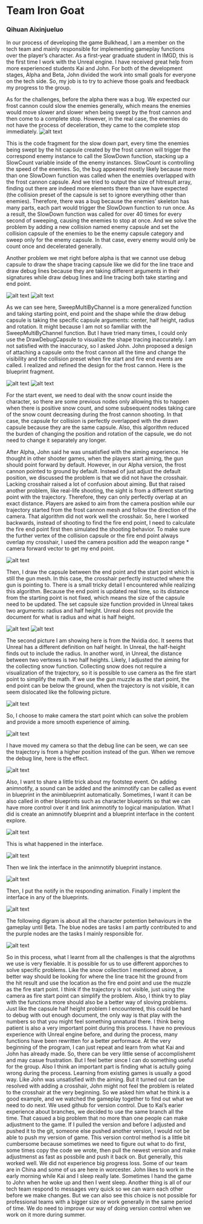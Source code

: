 # Team Iron Goat
### Qihuan Aixinjueluo

In our process of developing the game Bulkhead, I am a member on the tech team and mainly responsible for implementing gameplay functions over the player’s character. As a first-year graduate student in IMGD, this is the first time I work with the Unreal engine. I have received great help from more experienced students Kai and John. For both of the development stages, Alpha and Beta, John divided the work into small goals for everyone on the tech side. So, my job is to try to achieve those goals and feedback my progress to the group. 

As for the challenges, before the alpha there was a bug. We expected our frost cannon could slow the enemies generally, which means the enemies would move slower and slower when being swept by the frost cannon and then come to a complete stop. However, in the real case, the enemies do not have the process of deceleration, they came to the complete stop immediately. 
![alt text](https://github.com/guangtouwuke/iron-goat-portfolio/blob/master/pic1.png)

This is the code fragment for the slow down part, every time the enemies being swept by the hit capsule created by the frost cannon will trigger the correspond enemy instance to call the SlowDown function, stacking up a SlowCount variable inside of the enemy instances. SlowCount is controlling the speed of the enemies. So, the bug appeared mostly likely because more than one SlowDown function was called when the enemies overlapped with the frost cannon capsule. And we tried to output the size of hitresult array, finding out there are indeed more elements there than we have expected (the collision preset of the capsule is set to ignore everything other than enemies). Therefore, there was a bug because the enemies’ skeleton has many parts, each part would trigger the SlowDown function to run once. As a result, the SlowDown function was called for over 40 times for every second of sweeping, causing the enemies to stop at once. And we solve the problem by adding a new collision named enemy capsule and set the collision capsule of the enemies to be the enemy capsule category and sweep only for the enemy capsule. In that case, every enemy would only be count once and decelerated generally.

Another problem we met right before alpha is that we cannot use debug capsule to draw the shape tracing capsule like we did for the line trace and draw debug lines because they are taking different arguments in their signatures while draw debug lines and line tracing both take starting and end point. 

![alt text](https://github.com/guangtouwuke/iron-goat-portfolio/blob/master/pic2.png)
![alt text](https://github.com/guangtouwuke/iron-goat-portfolio/blob/master/pic3.png)

As we can see here, SweepMultiByChannel is a more generalized function and taking starting point, end point and the shape while the draw debug capsule is taking the specific capsule arguments: center, half height, radius and rotation. It might because I am not so familiar with the SweepMultiByChannel function. But I have tried many times, I could only use the DrawDebugCapsule to visualize the shape tracing inaccurately. I am not satisfied with the inaccuracy, so I asked John. John proposed a design of attaching a capsule onto the frost cannon all the time and change the visibility and the collision preset when fire start and fire end events are called. I realized and refined the design for the frost cannon. Here is the blueprint fragment.  

![alt text](https://github.com/guangtouwuke/iron-goat-portfolio/blob/master/pic4.png)
![alt text](https://github.com/guangtouwuke/iron-goat-portfolio/blob/master/pic5.png)

For the start event, we need to deal with the snow count inside the character, so there are some previous nodes only allowing this to happen when there is positive snow count, and some subsequent nodes taking care of the snow count decreasing during the frost cannon shooting. In that case, the capsule for collision is perfectly overlapped with the drawn capsule because they are the same capsule. Also, this algorithm reduced the burden of changing the position and rotation of the capsule, we do not need to change it separately any longer. 

After Alpha, John said he was unsatisfied with the aiming experience. He thought in other shooter games, when the players start aiming, the gun should point forward by default. However, in our Alpha version, the frost cannon pointed to ground by default. Instead of just adjust the default position, we discussed the problem is that we did not have the crosshair. Lacking crosshair raised a lot of confusion about aiming. But that raised another problem, like real-life shooting, the sight is from a different starting point with the trajectory. Therefore, they can only perfectly overlap at an exact distance. Players are asked to aim from the camera position while our trajectory started from the frost cannon mesh and follow the direction of the camera. That algorithm did not work well the crosshair. So, here I worked backwards, instead of shooting to find the fire end point, I need to calculate the fire end point first then simulated the shooting behavior. To make sure the further vertex of the collision capsule or the fire end point always overlap my crosshair, I used the camera position add the weapon range * camera forward vector to get my end point. 

![alt text](https://github.com/guangtouwuke/iron-goat-portfolio/blob/master/pic6.png)

Then, I draw the capsule between the end point and the start point which is still the gun mesh. In this case, the crosshair perfectly instructed where the gun is pointing to. There is a small tricky detail I encountered while realizing this algorithm. Because the end point is updated real time, so its distance from the starting point is not fixed, which means the size of the capsule need to be updated. The set capsule size function provided in Unreal takes two arguments: radius and half height. Unreal does not provide the document for what is radius and what is half height. 

![alt text](https://github.com/guangtouwuke/iron-goat-portfolio/blob/master/pic7.png)
![alt text](https://github.com/guangtouwuke/iron-goat-portfolio/blob/master/pic8.png)

The second picture I am showing here is from the Nvidia doc. It seems that Unreal has a different definition on half height. In Unreal, the half-height finds out to include the radius. In another word, in Unreal, the distance between two vertexes is two half heights. 
Likely, I adjusted the aiming for the collecting snow function. Collecting snow does not require a visualization of the trajectory, so it is possible to use camera as the fire start point to simplify the math. If we use the gun muzzle as the start point, the end point can be below the ground, when the trajectory is not visible, it can seem dislocated like the following picture. 

![alt text](https://github.com/guangtouwuke/iron-goat-portfolio/blob/master/pic9.png)

So, I choose to make camera the start point which can solve the problem and provide a more smooth experience of aiming. 

![alt text](https://github.com/guangtouwuke/iron-goat-portfolio/blob/master/pic10.png)

I have moved my camera so that the debug line can be seen, we can see the trajectory is from a higher position instead of the gun. When we remove the debug line, here is the effect.

![alt text](https://github.com/guangtouwuke/iron-goat-portfolio/blob/master/pic11.png)

Also, I want to share a little trick about my footstep event. On adding animnotify, a sound can be added and the animnotify can be called as event in blueprint in the animblueprint automatically. Sometimes, I want it can be also called in other blueprints such as character blueprints so that we can have more control over it and link animnotify to logical manipulation. What I did is create an animnotify blueprint and a blueprint interface in the content explore.

![alt text](https://github.com/guangtouwuke/iron-goat-portfolio/blob/master/pic12.png)

This is what happened in the interface.

![alt text](https://github.com/guangtouwuke/iron-goat-portfolio/blob/master/pic13.png)

Then we link the interface in the animnotify blueprint instance.  

![alt text](https://github.com/guangtouwuke/iron-goat-portfolio/blob/master/pic14.png)

Then, I put the notify in the responding animation. Finally I implent the interface in any of the blueprints. 

![alt text](https://github.com/guangtouwuke/iron-goat-portfolio/blob/master/pic15.png)

The following digram is about all the character potention behaviours in the gameplay until Beta. The blue nodes are tasks I am partly contributed to and the purple nodes are the tasks I mainly responsible for. 

![alt text](https://github.com/guangtouwuke/iron-goat-portfolio/blob/master/pic16.png)

So in this process, what I learnt from all the challenges is that the algrothms we use is very flexiable. It is possible for us to use different apporches to solve specific problems. Like the snow collection I mentioned above, a better way should be looking for where the line trace hit the ground from the hit result and use the location as the fire end point and use the muzzle as the fire start point. I think if the trajectory is not visible, just using the camera as fire start point can simplify the problem. Also, I think try to play with the functions more should also be a better way of sloving problems. Just like the capsule half height problem I encountered, this could be hard to debug with out enough document, the only way is that play with the numbers so that you might feel something unnatural there. 
I think being patient is also a very important point during this process. I have no previous experience with Unreal engine before, and during the process, many functions have been rewritten for a better performace. At the very beginning of the program, I can just repeat and learn from what Kai and John has already made. So, there can be very little sense of accomplishemt and may casue frustration. But I feel better since I can do something useful for the group. 
Also I think an important part is finding what is actully going wrong during the process. Learning from existing games is usually a good way. Like John was unsatisfied with the aiming. But it turned out can be resolved with adding a crosshair, John might not feel the problem is related to the crosshair at the very beginning. So we asked him what he think is a good example, and we watched the gameplay together to find out what we need to do next. 
We used github for version control. Due to Kai’s earier experience about branches, we decided to use the same branch all the time. That casued a big problem that no more than one people can make adjustment to the game. If I pulled the version and before I adjusted and pushed it to the git, someone else pushed another version, I would not be able to push my version of game. This version control method is a little bit cumbersome because sometimes we need to figure out what to do first, some times copy the code we wrote, then pull the newest version and make adjustmenst as fast as possbile and push it back on. But generally, this worked well. We did not experience big progress loss. Some of our team are in China and some of us are here in worcester. John likes to work in the early morning while Kai and I sleep really late. Sometimes I hand the game to John when he woke up and then I went sleep. Another thing is all of our tech team respond to messages very quick so we can warn each other before we make changes. 
But we can also see this choice is not possible for professional teams with a bigger size or work generally in the same period of time. We do need to improve our way of doing version control when we work on it more during summer. 
